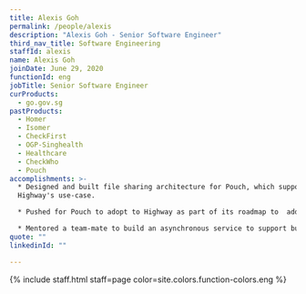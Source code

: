 ```yaml
---
title: Alexis Goh
permalink: /people/alexis
description: "Alexis Goh - Senior Software Engineer"
third_nav_title: Software Engineering
staffId: alexis
name: Alexis Goh
joinDate: June 29, 2020
functionId: eng
jobTitle: Senior Software Engineer
curProducts:
  - go.gov.sg
pastProducts:
  - Homer
  - Isomer
  - CheckFirst
  - OGP-Singhealth
  - Healthcare
  - CheckWho
  - Pouch
accomplishments: >-
  * Designed and built file sharing architecture for Pouch, which supported
  Highway's use-case.

  * Pushed for Pouch to adopt to Highway as part of its roadmap to  address significant user groups and gain familiarity with the problem space of file-sharing.

  * Mentored a team-mate to build an asynchronous service to support bulk QR code generation.
quote: ""
linkedinId: ""

---
```


{% include staff.html staff=page color=site.colors.function-colors.eng %}

